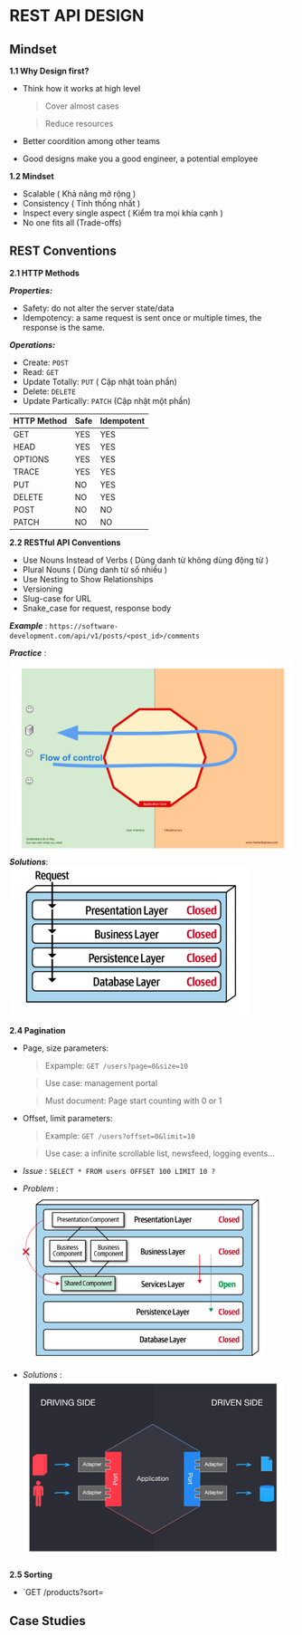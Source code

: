 # REST API DESIGN

## Mindset

**1.1 Why Design first?**

- Think how it works at high level

  > Cover almost cases

  > Reduce resources

- Better coordition among other teams
- Good designs make you a good engineer, a potential employee

**1.2 Mindset**

- Scalable ( Khả năng mở rộng )
- Consistency ( Tính thống nhất )
- Inspect every single aspect ( Kiểm tra mọi khía cạnh )
- No one fits all (Trade-offs)

## REST Conventions

**2.1 HTTP Methods**

**_Properties:_**

- Safety: do not alter the server state/data
- Idempotency: a same request is sent once or multiple times, the response is the same.

**_Operations:_**

- Create: `POST`
- Read: `GET`
- Update Totally: `PUT` ( Cập nhật toàn phần)
- Delete: `DELETE`
- Update Partically: `PATCH` (Cập nhật một phần)

| HTTP Method | Safe | Idempotent |
| :---------- | :--- | :--------- |
| GET         | YES  | YES        |
| HEAD        | YES  | YES        |
| OPTIONS     | YES  | YES        |
| TRACE       | YES  | YES        |
| PUT         | NO   | YES        |
| DELETE      | NO   | YES        |
| POST        | NO   | NO         |
| PATCH       | NO   | NO         |

**2.2 RESTful API Conventions**

- Use Nouns Instead of Verbs ( Dùng danh từ không dùng động từ )
- Plural Nouns ( Dùng danh từ số nhiều )
- Use Nesting to Show Relationships
- Versioning
- Slug-case for URL
- Snake_case for request, response body

**_Example_** : `https://software-development.com/api/v1/posts/<post_id>/comments`

**_Practice_** :
![alt text](image.png)
**_Solutions_**:<br>
![alt text](image-1.png)

**2.4 Pagination**

- Page, size parameters:

  > Expample: `GET /users?page=0&size=10`

  > Use case: management portal

  > Must document: Page start counting with 0 or 1

- Offset, limit parameters:

  > Example: `GET /users?offset=0&limit=10`

  > Use case: a infinite scrollable list, newsfeed, logging events...

- _Issue_ : `SELECT * FROM users OFFSET 100 LIMIT 10 ?`

- _Problem_ :
  ![alt text](image-2.png)

- _Solutions_ :
  ![alt text](image-3.png)

**2.5 Sorting**

- `GET /products?sort=

## Case Studies
